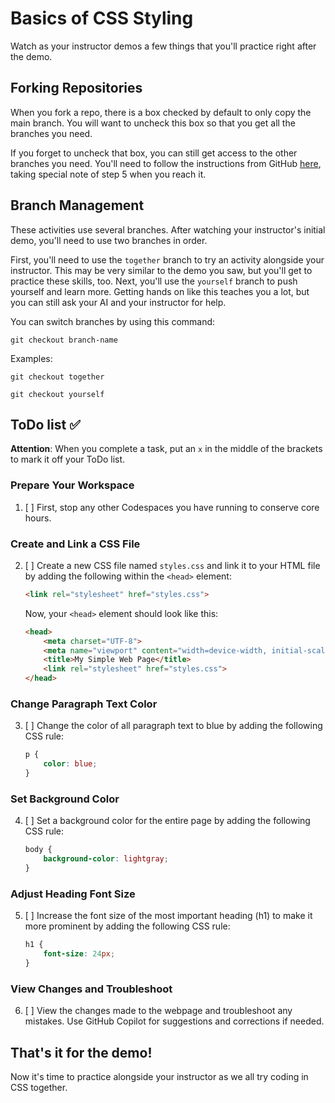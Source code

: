 # Basics of CSS Styling
Watch as your instructor demos a few things that you'll practice right after the demo.

## Forking Repositories
When you fork a repo, there is a box checked by default to only copy the main branch. You will want to uncheck this box so that you get all the branches you need. 

If you forget to uncheck that box, you can still get access to the other branches you need. You'll need to follow the instructions from GitHub [here](https://docs.github.com/en/pull-requests/collaborating-with-pull-requests/proposing-changes-to-your-work-with-pull-requests/creating-and-deleting-branches-within-your-repository#creating-a-branch), taking special note of step 5 when you reach it.

## Branch Management
These activities use several branches. After watching your instructor's initial demo, you'll need to use two branches in order. 

First, you'll need to use the `together` branch to try an activity alongside your instructor. This may be very similar to the demo you saw, but you'll get to practice these skills, too.
Next, you'll use the `yourself` branch to push yourself and learn more. Getting hands on like this teaches you a lot, but you can still ask your AI and your instructor for help.

You can switch branches by using this command:

`git checkout branch-name`

Examples:

```
git checkout together
```

```
git checkout yourself
```

## ToDo list ✅
**Attention**: When you complete a task, put an `x` in the middle of the brackets to mark it off your ToDo list.

### Prepare Your Workspace

1. [ ] First, stop any other Codespaces you have running to conserve core hours.

### Create and Link a CSS File

2. [ ] Create a new CSS file named `styles.css` and link it to your HTML file by adding the following within the `<head>` element:

    ```html
    <link rel="stylesheet" href="styles.css">
    ```

    Now, your `<head>` element should look like this:

    ```html
    <head>
        <meta charset="UTF-8">
        <meta name="viewport" content="width=device-width, initial-scale=1.0">
        <title>My Simple Web Page</title>
        <link rel="stylesheet" href="styles.css">
    </head>
    ```

### Change Paragraph Text Color

3. [ ] Change the color of all paragraph text to blue by adding the following CSS rule:

    ```css
    p {
        color: blue;
    }
    ```

### Set Background Color

4. [ ] Set a background color for the entire page by adding the following CSS rule:

    ```css
    body {
        background-color: lightgray;
    }
    ```

### Adjust Heading Font Size

5. [ ] Increase the font size of the most important heading (h1) to make it more prominent by adding the following CSS rule:

    ```css
    h1 {
        font-size: 24px;
    }
    ```

### View Changes and Troubleshoot

6. [ ] View the changes made to the webpage and troubleshoot any mistakes. Use GitHub Copilot for suggestions and corrections if needed.

## That's it for the demo!
Now it's time to practice alongside your instructor as we all try coding in CSS together.

